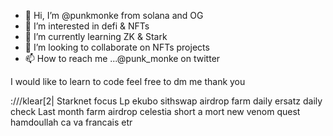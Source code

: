 - 👋 Hi, I’m @punkmonke from solana and OG
- 👀 I’m interested in defi & NFTs
- 🌱 I’m currently learning ZK & Stark 
- 💞️ I’m looking to collaborate on NFTs projects
- 📫 How to reach me ...@punk_monke on twitter

I would like to learn to code feel free to dm me thank you



:///klear[2|
Starknet focus
Lp ekubo sithswap
airdrop farm daily
ersatz
daily check
Last month farm
airdrop celestia
short a mort
new venom quest
hamdoullah ca va
francais etr
